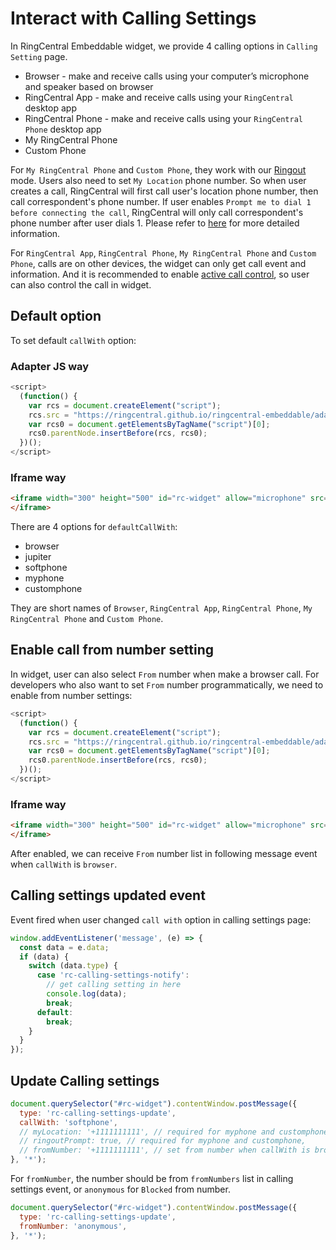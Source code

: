 # Interact with Calling Settings

In RingCentral Embeddable widget, we provide 4 calling options in `Calling Setting` page.

- Browser - make and receive calls using your computer’s microphone and speaker based on browser
- RingCentral App - make and receive calls using your `RingCentral` desktop app
- RingCentral Phone - make and receive calls using your `RingCentral Phone` desktop app
- My RingCentral Phone
- Custom Phone

For `My RingCentral Phone` and `Custom Phone`, they work with our [Ringout](https://support.ringcentral.com/s/article/85?language=en_US) mode. Users also need to set `My Location` phone number. So when user creates a call, RingCentral will first call user's location phone number, then call correspondent's phone number. If user enables `Prompt me to dial 1 before connecting the call`, RingCentral will only call correspondent's phone number after user dials 1.  Please refer to [here](https://support.ringcentral.com/s/article/85?language=en_US) for more detailed information.

For `RingCentral App`, `RingCentral Phone`, `My RingCentral Phone` and `Custom Phone`, calls are on other devices, the widget can only get call event and information. And it is recommended to enable [active call control](disable-features.md#enable-active-call-control-feature), so user can also control the call in widget.

## Default option

To set default `callWith` option:

### Adapter JS way

```js
<script>
  (function() {
    var rcs = document.createElement("script");
    rcs.src = "https://ringcentral.github.io/ringcentral-embeddable/adapter.js?defaultCallWith=browser";
    var rcs0 = document.getElementsByTagName("script")[0];
    rcs0.parentNode.insertBefore(rcs, rcs0);
  })();
</script>
```

###  Iframe way

```html
<iframe width="300" height="500" id="rc-widget" allow="microphone" src="https://ringcentral.github.io/ringcentral-embeddable/app.html?defaultCallWith=browser">
</iframe>
```

There are 4 options for `defaultCallWith`: 

- browser
- jupiter
- softphone
- myphone
- customphone

They are short names of `Browser`, `RingCentral App`, `RingCentral Phone`, `My RingCentral Phone` and `Custom Phone`.

## Enable call from number setting

In widget, user can also select `From` number when make a browser call. For developers who also want to set `From` number programmatically, we need to enable from number settings:

```js
<script>
  (function() {
    var rcs = document.createElement("script");
    rcs.src = "https://ringcentral.github.io/ringcentral-embeddable/adapter.js?enableFromNumberSetting=1";
    var rcs0 = document.getElementsByTagName("script")[0];
    rcs0.parentNode.insertBefore(rcs, rcs0);
  })();
</script>
```

###  Iframe way

```html
<iframe width="300" height="500" id="rc-widget" allow="microphone" src="https://ringcentral.github.io/ringcentral-embeddable/app.html?enableFromNumberSetting=1">
</iframe>
```

After enabled, we can receive `From` number list in following message event when `callWith` is `browser`.

## Calling settings updated event

Event fired when user changed `call with` option in calling settings page:

```js
window.addEventListener('message', (e) => {
  const data = e.data;
  if (data) {
    switch (data.type) {
      case 'rc-calling-settings-notify':
        // get calling setting in here
        console.log(data);
        break;
      default:
        break;
    }
  }
});
```

## Update Calling settings

```js
document.querySelector("#rc-widget").contentWindow.postMessage({
  type: 'rc-calling-settings-update',
  callWith: 'softphone',
  // myLocation: '+1111111111', // required for myphone and customphone
  // ringoutPrompt: true, // required for myphone and customphone,
  // fromNumber: '+1111111111', // set from number when callWith is browser
}, '*');
```

For `fromNumber`, the number should be from `fromNumbers` list in calling settings event, or `anonymous` for `Blocked` from number.

```js
document.querySelector("#rc-widget").contentWindow.postMessage({
  type: 'rc-calling-settings-update',
  fromNumber: 'anonymous',
}, '*');
```
